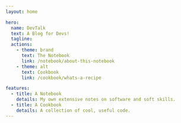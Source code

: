 ```yaml
---
layout: home

hero:
  name: DevTalk
  text: A Blog for Devs!
  tagline: 
  actions:
    - theme: brand
      text: The Notebook
      link: /notebook/about-this-notebook
    - theme: alt
      text: Cookbook
      link: /cookbook/whats-a-recipe

features:
  - title: A Notebook
    details: My own extensive notes on software and soft skills. 
  - title: A Cookbook
    details: A collection of cool, useful code.
---
```


